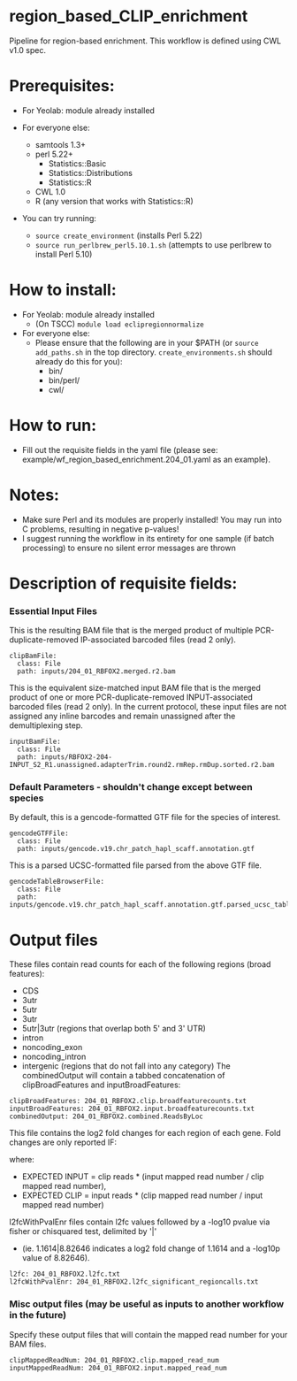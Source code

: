 # region_based_CLIP_enrichment
Pipeline for region-based enrichment. This workflow is defined using
CWL v1.0 spec.

# Prerequisites:
- For Yeolab: module already installed
- For everyone else:
    - samtools 1.3+
    - perl 5.22+
        - Statistics::Basic
        - Statistics::Distributions
        - Statistics::R
    - CWL 1.0
    - R (any version that works with Statistics::R)

- You can try running:
    - ```source create_environment``` (installs Perl 5.22)
    - ```source run_perlbrew_perl5.10.1.sh``` (attempts to use perlbrew to install Perl 5.10)

# How to install:
- For Yeolab: module already installed
    - (On TSCC) ```module load eclipregionnormalize``` 
- For everyone else:
    - Please ensure that the following are in your $PATH
    (or ```source add_paths.sh``` in the top directory.
    ```create_environments.sh``` should already do this for you):
        - bin/
        - bin/perl/
        - cwl/

# How to run:
- Fill out the requisite fields in the yaml file (please see: example/wf_region_based_enrichment.204_01.yaml as an example).

# Notes:
- Make sure Perl and its modules are properly installed! You may run into C problems, resulting in negative p-values!
- I suggest running the workflow in its entirety for one sample (if batch processing) to ensure no silent error messages are thrown

# Description of requisite fields:

### Essential Input Files
This is the resulting BAM file that is the merged product of multiple
PCR-duplicate-removed IP-associated barcoded files (read 2 only).
```
clipBamFile:
  class: File
  path: inputs/204_01_RBFOX2.merged.r2.bam
```
This is the equivalent size-matched input BAM file that is the merged product of one or more
PCR-duplicate-removed INPUT-associated barcoded files (read 2 only). In the current protocol,
these input files are not assigned any inline barcodes and remain unassigned after
the demultiplexing step.
```
inputBamFile:
  class: File
  path: inputs/RBFOX2-204-INPUT_S2_R1.unassigned.adapterTrim.round2.rmRep.rmDup.sorted.r2.bam
```

### Default Parameters - shouldn't change except between species
By default, this is a gencode-formatted GTF file for the species of interest.
```
gencodeGTFFile:
  class: File
  path: inputs/gencode.v19.chr_patch_hapl_scaff.annotation.gtf
```
This is a parsed UCSC-formatted file parsed from the above GTF file.
```
gencodeTableBrowserFile:
  class: File
  path: inputs/gencode.v19.chr_patch_hapl_scaff.annotation.gtf.parsed_ucsc_tableformat
```

# Output files
These files contain read counts for each of the following regions (broad features):
- CDS
- 3utr
- 5utr
- 3utr
- 5utr|3utr (regions that overlap both 5' and 3' UTR)
- intron
- noncoding_exon
- noncoding_intron
- intergenic (regions that do not fall into any category)
The combinedOutput will contain a tabbed concatenation of clipBroadFeatures and inputBroadFeatures:
```
clipBroadFeatures: 204_01_RBFOX2.clip.broadfeaturecounts.txt
inputBroadFeatures: 204_01_RBFOX2.input.broadfeaturecounts.txt
combinedOutput: 204_01_RBFOX2.combined.ReadsByLoc
```
This file contains the log2 fold changes for each region of each gene. Fold changes are only reported IF:


where:
- EXPECTED INPUT = clip reads * (input mapped read number / clip mapped read number),
- EXPECTED CLIP = input reads * (clip mapped read number / input mapped read number)

l2fcWithPvalEnr files contain l2fc values followed by a -log10 pvalue via fisher or chisquared test, delimited by '|'
- (ie. 1.1614|8.82646 indicates a log2 fold change of 1.1614 and a -log10p value of 8.82646).
```
l2fc: 204_01_RBFOX2.l2fc.txt
l2fcWithPvalEnr: 204_01_RBFOX2.l2fc_significant_regioncalls.txt
```

### Misc output files (may be useful as inputs to another workflow in the future)
Specify these output files that will contain the mapped read number for your BAM files.
```
clipMappedReadNum: 204_01_RBFOX2.clip.mapped_read_num
inputMappedReadNum: 204_01_RBFOX2.input.mapped_read_num
```
